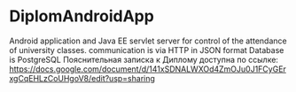 # DiplomAndroidApp
Android application and Java EE servlet server for control of the attendance of university classes. 
communication is via HTTP in JSON format
Database is PostgreSQL
Пояснительная записка к Диплому доступна по ссылке:
https://docs.google.com/document/d/141xSDNALWXOd4ZmOJu0J1FCyGErxgCqEHLzCoUHgoV8/edit?usp=sharing
